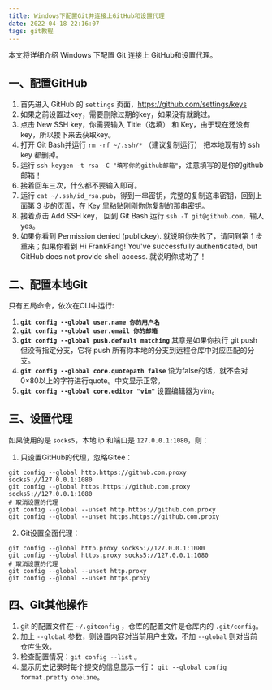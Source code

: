 ```yaml
---
title: Windows下配置Git并连接上GitHub和设置代理
date: 2022-04-18 22:16:07
tags: git教程
---
```


本文将详细介绍 Windows 下配置 Git 连接上 GitHub和设置代理。

## 一、配置GitHub

1. 首先进入 GitHub 的 `settings` 页面，https://github.com/settings/keys
2. 如果之前设置过key，需要删除过期的key，如果没有就跳过。
3. 点击 New SSH key，你需要输入 Title（选填） 和 Key，由于现在还没有 key，所以接下来去获取key。
4. 打开 Git Bash并运行 `rm -rf ~/.ssh/*` （建议复制运行） 把本地现有的 ssh key 都删掉。
5. 运行 `ssh-keygen -t rsa -C "填写你的github邮箱"`，注意填写的是你的github邮箱！
6. 接着回车三次，什么都不要输入即可。
7. 运行 `cat ~/.ssh/id_rsa.pub`，得到一串密钥，完整的复制这串密钥，回到上面第 3 步的页面，在 Key 里粘贴刚刚你你复制的那串密钥。
8. 接着点击 Add SSH key， 回到 Git Bash 运行 `ssh -T git@github.com`，输入yes。
9. 如果你看到 Permission denied (publickey). 就说明你失败了，请回到第 1 步重来；如果你看到 Hi FrankFang! You've successfully authenticated, but GitHub does not provide shell access. 就说明你成功了！

## 二、配置本地Git

只有五局命令，依次在CLI中运行:

1. **`git config --global user.name 你的用户名`**
2. **`git config --global user.email 你的邮箱`**
3. **`git config --global push.default matching`**    其意是如果你执行 git push 但没有指定分支，它将 push 所有你本地的分支到远程仓库中对应匹配的分支。
4. **`git config --global core.quotepath false`**     设为false的话，就不会对0×80以上的字符进行quote。中文显示正常。
5. **`git config --global core.editor "vim"`**   设置编辑器为vim。

## 三、设置代理

如果使用的是 `socks5`，本地 ip 和端口是 `127.0.0.1:1080`，则：

1. 只设置GitHub的代理，忽略Gitee：

```
git config --global http.https://github.com.proxy socks5://127.0.0.1:1080
git config --global https.https://github.com.proxy socks5://127.0.0.1:1080
# 取消设置的代理
git config --global --unset http.https://github.com.proxy
git config --global --unset https.https://github.com.proxy
```

2. Git设置全面代理：
   
```
git config --global http.proxy socks5://127.0.0.1:1080
git config --global https.proxy socks5://127.0.0.1:1080
# 取消设置的代理
git config --global --unset http.proxy
git config --global --unset https.proxy
```

## 四、Git其他操作

1. git 的配置文件在 `~/.gitconfig` ，仓库的配置文件是仓库内的 `.git/config`。
2. 加上 `--global` 参数，则设置内容对当前用户生效，不加 `--global` 则对当前仓库生效。
3. 检查配置情况：`git config --list` 。
4. 显示历史记录时每个提交的信息显示一行： `git --global config format.pretty oneline`。